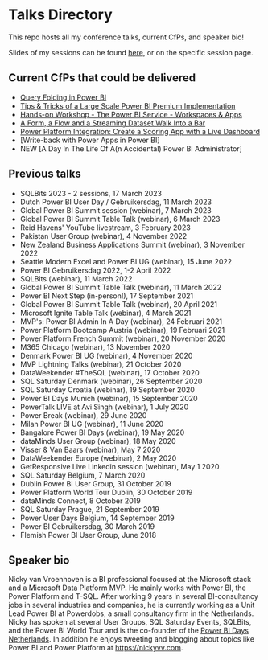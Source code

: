 # Talks Directory
This repo hosts all my conference talks, current CfPs, and speaker bio!

Slides of my sessions can be found [here](https://github.com/NickyvVr/talks/tree/master/slides), or on the specific session page.

## Current CfPs that could be delivered  
 * [Query Folding in Power BI](https://github.com/NickyvVr/talks/blob/master/Query%20Folding%20in%20Power%20BI.md)  
 * [Tips & Tricks of a Large Scale Power BI Premium Implementation](https://github.com/NickyvVr/talks/blob/master/Tips%20%26%20Tricks%20of%20a%20Large%20Scale%20Power%20BI%20Premium%20Implementation.md) 
 * [Hands-on Workshop - The Power BI Service - Workspaces & Apps](https://github.com/NickyvVr/talks/blob/master/Hands-on%20Workshop%20-%20The%20Power%20BI%20Service%20%E2%80%93%20Workspaces%20%26%20Apps.md)
 * [A Form, a Flow and a Streaming Dataset Walk Into a Bar](https://github.com/NickyvVr/talks/blob/master/A%20Form%2C%20a%20Flow%20and%20a%20Streaming%20Dataset%20Walk%20Into%20a%20Bar.md)
 * [Power Platform Integration: Create a Scoring App with a Live Dashboard](https://github.com/NickyvVr/talks/blob/master/Power%20Platform%20Integration:%20Create%20a%20Scoring%20App%20with%20a%20Live%20Dashboard.md)
 * [Write-back with Power Apps in Power BI]
 * NEW [A Day In The Life Of A(n Accidental) Power BI Administrator]

## Previous talks  
 * SQLBits 2023 - 2 sessions, 17 March 2023
 * Dutch Power BI User Day / Gebruikersdag, 11 March 2023
 * Global Power BI Summit session (webinar), 7 March 2023
 * Global Power BI Summit Table Talk (webinar), 6 March 2023
 * Reid Havens' YouTube livestream, 3 February 2023
 * Pakistan User Group (webinar), 4 November 2022
 * New Zealand Business Applications Summit (webinar), 3 November 2022
 * Seattle Modern Excel and Power BI UG (webinar), 15 June 2022
 * Power BI Gebruikersdag 2022, 1-2 April 2022
 * SQLBits (webinar), 11 March 2022
 * Global Power BI Summit Table Talk (webinar), 11 March 2022
 * Power BI Next Step (in-person!), 17 September 2021
 * Global Power BI Summit Table Talk (webinar), 20 April 2021
 * Microsoft Ignite Table Talk (webinar), 4 March 2021
 * MVP's: Power BI Admin In A Day (webinar), 24 Februari 2021
 * Power Platform Bootcamp Austria (webinar), 19 Februari 2021
 * Power Platform French Summit (webinar), 20 November 2020
 * M365 Chicago (webinar), 13 November 2020
 * Denmark Power BI UG (webinar), 4 November 2020
 * MVP Lightning Talks (webinar), 21 October 2020
 * DataWeekender #TheSQL (webinar), 17 October 2020
 * SQL Saturday Denmark (webinar), 26 September 2020
 * SQL Saturday Croatia (webinar), 19 September 2020
 * Power BI Days Munich (webinar), 15 September 2020
 * PowerTalk LIVE at Avi Singh (webinar), 1 July 2020
 * Power Break (webinar), 29 June 2020
 * Milan Power BI UG (webinar), 11 June 2020
 * Bangalore Power BI Days (webinar), 19 May 2020
 * dataMinds User Group (webinar), 18 May 2020
 * Visser & Van Baars (webinar), May 7 2020  
 * DataWeekender Europe (webinar), 2 May 2020
 * GetResponsive Live Linkedin session (webinar), May 1 2020
 * SQL Saturday Belgium, 7 March 2020
 * Dublin Power BI User Group, 31 October 2019
 * Power Platform World Tour Dublin, 30 October 2019  
 * dataMinds Connect, 8 October 2019  
 * SQL Saturday Prague, 21 September 2019
 * Power User Days Belgium, 14 September 2019  
 * Power BI Gebruikersdag, 30 March 2019  
 * Flemish Power BI User Group, June 2018  
 
## Speaker bio  
Nicky van Vroenhoven is a BI professional focused at the Microsoft stack and a Microsoft Data Platform MVP. He mainly works with Power BI, the Power Platform and T-SQL. After working 9 years in several BI-consultancy jobs in several industries and companies, he is currently working as a Unit Lead Power BI at Powerdobs, a small consultancy firm in the Netherlands.  
Nicky has spoken at several User Groups, SQL Saturday Events, SQLBits, and the Power BI World Tour and is the co-founder of the [Power BI Days Netherlands](https://twitter.com/PowerBIDaysNL). In addition he enjoys tweeting and blogging about topics like Power BI and Power Platform at https://nickyvv.com.
